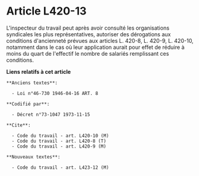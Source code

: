# Article L420-13

L'inspecteur du travail peut après avoir consulté les organisations syndicales les plus représentatives, autoriser des
dérogations aux conditions d'ancienneté prévues aux articles L. 420-8, L. 420-9, L. 420-10, notamment dans le cas où leur
application aurait pour effet de réduire à moins du quart de l'effectif le nombre de salariés remplissant ces conditions.

**Liens relatifs à cet article**

	**Anciens textes**:

	  - Loi n°46-730 1946-04-16 ART. 8

	**Codifié par**:

	  - Décret n°73-1047 1973-11-15

	**Cite**:

	  - Code du travail - art. L420-10 (M)
	  - Code du travail - art. L420-8 (T)
	  - Code du travail - art. L420-9 (M)

	**Nouveaux textes**:

	  - Code du travail - art. L423-12 (M)
